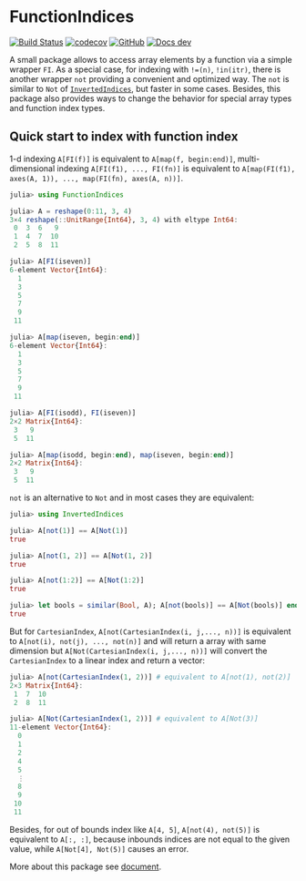 # FunctionIndices

[![Build Status](https://github.com/wangl-cc/FunctionIndices.jl/actions/workflows/ci.yml/badge.svg?branch=master)](https://github.com/wangl-cc/FunctionIndices.jl/actions/workflows/ci.yml)
  [![codecov](https://codecov.io/gh/wangl-cc/FunctionIndices.jl/branch/master/graph/badge.svg)](https://codecov.io/gh/wangl-cc/FunctionIndices.jl)
[![GitHub](https://img.shields.io/github/license/wangl-cc/FunctionIndices.jl)](https://github.com/wangl-cc/FunctionIndices.jl/blob/master/LICENSE)
[![Docs dev](https://img.shields.io/badge/docs-dev-blue.svg)](https://wangl-cc.github.io/FunctionIndices.jl/dev/)

A small package allows to access array elements by a function via a simple wrapper `FI`.
As a special case, for indexing with `!=(n)`, `!in(itr)`, there is another wrapper `not` providing a convenient and optimized way.
The `not` is similar to `Not` of [`InvertedIndices`](https://github.com/JuliaData/InvertedIndices.jl), but faster in some cases.
Besides, this package also provides ways to change the behavior for special array types and function index types.

## Quick start to index with function index

1-d indexing `A[FI(f)]` is equivalent to `A[map(f, begin:end)]`, multi-dimensional indexing `A[FI(f1), ..., FI(fn)]` is equivalent to `A[map(FI(f1), axes(A, 1)), ..., map(FI(fn), axes(A, n))]`.

```julia
julia> using FunctionIndices

julia> A = reshape(0:11, 3, 4)
3×4 reshape(::UnitRange{Int64}, 3, 4) with eltype Int64:
 0  3  6   9
 1  4  7  10
 2  5  8  11

julia> A[FI(iseven)]
6-element Vector{Int64}:
  1
  3
  5
  7
  9
 11

julia> A[map(iseven, begin:end)]
6-element Vector{Int64}:
  1
  3
  5
  7
  9
 11

julia> A[FI(isodd), FI(iseven)]
2×2 Matrix{Int64}:
 3   9
 5  11

julia> A[map(isodd, begin:end), map(iseven, begin:end)]
2×2 Matrix{Int64}:
 3   9
 5  11
```

`not` is an alternative to `Not` and in most cases they are equivalent:

```julia
julia> using InvertedIndices

julia> A[not(1)] == A[Not(1)]
true

julia> A[not(1, 2)] == A[Not(1, 2)]
true

julia> A[not(1:2)] == A[Not(1:2)]
true

julia> let bools = similar(Bool, A); A[not(bools)] == A[Not(bools)] end
true
```

But for `CartesianIndex`, `A[not(CartesianIndex(i, j,..., n))]` is equivalent to `A[not(i), not(j), ..., not(n)]` and will return a array with same dimension but `A[Not(CartesianIndex(i, j,..., n))]` will convert the `CartesianIndex` to a linear index and return a vector:

```julia
julia> A[not(CartesianIndex(1, 2))] # equivalent to A[not(1), not(2)]
2×3 Matrix{Int64}:
 1  7  10
 2  8  11

julia> A[Not(CartesianIndex(1, 2))] # equivalent to A[Not(3)]
11-element Vector{Int64}:
  0
  1
  2
  4
  5
  ⋮
  8
  9
 10
 11
```

Besides, for out of bounds index like `A[4, 5]`, `A[not(4), not(5)]` is equivalent to `A[:, :]`, because inbounds indices are not equal to the given value, while `A[Not[4], Not(5)]` causes an error.

More about this package see [document](https://wangl-cc.github.io/FunctionIndices.jl/dev/).
